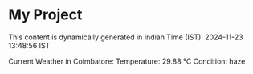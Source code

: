 # My Project

This content is dynamically generated in Indian Time (IST): 2024-11-23 13:48:56 IST


Current Weather in Coimbatore:
Temperature: 29.88 °C
Condition: haze
